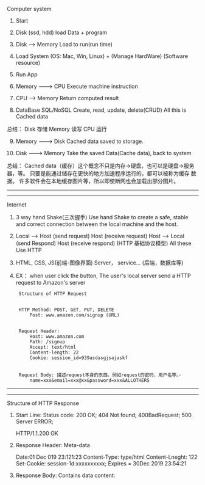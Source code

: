  
 Computer system


1. Start


2. Disk (ssd, hdd)
    load Data + program


3. Disk --> Memory
    Load to run(run time)


4. Load System (OS: Mac, Win, Linux) + (Manage HardWare) (Software resource)


5. Run App


6. Memory ---> CPU
    Execute machine instruction  


7. CPU --> Memory
    Return computed result


8. DataBase SQL/NoSQL
    Create, read, update, delete(CRUD)
        All this is Cached data


总结： Disk 存储  Memory 读写 CPU 运行


9. Memory ---> Disk
    Cached data saved to storage.


10. Disk ---> Memory
    Take the saved Data(Cache data), back to system


总结： Cached data（缓存）这个概念不只是内存->硬盘，也可以是硬盘->服务器，等。
        只要是能通过储存在更快的地方加速程序运行的，都可以被称为缓存 数据。
        许多软件会在本地缓存图片等，所以即使断网也会加载出部分图片。
   
---------------------------------------------------------------------------
---------------------------------------------------------------------------
Internet


1. 3 way hand Shake(三次握手)
    Use hand Shake to create a safe, stable and correct connection between the local machine and the host.


2. Local --> Host (send request)
    Host (receive request)
    Host --> Local (send Respond)
    Host (receive respond)
    (HTTP 基础协议模型)
    All these Use HTTP


3. HTML, CSS, JS(前端-图像界面)
    Server， service... (后端，数据库等)


4. EX：
    when user click the button,
    The user's local server send a HTTP request to Amazon's server


        Structure of HTTP Request


        HTTP Method: POST, GET, PUT, DELETE
            Post: www.amazon.com/signup (URL)


        Request Header:
            Host: www.amazon.com
            Path: /signup
            Accept: text/html
            Content-length: 22
            Cookie: session_id=939asdasgjsajaskf


        Request Body: 描述request本身的东西。例如request的密码，用户名等。·
            name=xxx&email=xxx@xx&password=xxx&ALLOTHERS


-------------------------------------------------------------------------
-------------------------------------------------------------------------
Structure of HTTP Response
1. Start Line:
    Status code:
    200 OK; 404 Not found; 400BadRequest; 500 Server ERROR;


    HTTP/1.1.200 OK


2. Response Header: Meta-data


    Date:01 Dec 019 23:121:23
    Content-Type: type/html
    Content-Lneght: 122
    Set-Cookie: session-1d:xxxxxxxxxx; Expires = 30Dec 2019 23:54:21


3.  Response Body:
    Contains data content:


    <html>
    <Head>
        <title>xxxx<title>
    </head>
    <body>
            XXXXXXXXXXXXXXXXXXX
        XXXXXXXXX.
    </body>
    </html>


-------------------------------------------------------------------------
-------------------------------------------------------------------------


Homework:


Local Client Machine:
        本地browser
Amazon Server:
    Java APP of E-Commerce port：80 （运行中）




1. Browser port: 123 ---> Send HTTP Request: Get www.amazon.com:80/ HTTP/1/1 ---> Amazon Server
    打开Amazon.com(发送 GET 请求) 读取amazon 首页的内容 ---> 获得 Amazon Server 的response  
        HTTP请求会转换：
                HTTP 请求会变成 TCP 的数据包（01010011的形式）
                TCP数据包通过IP找到amazon服务器对应的ip地址
                    所有的上述数据都是通过NetWOrking 物理的方式进行传递
                具体步骤就是 HTTP-> TCP -> IP-> Networking -> IP -> TCP -> HTTP 复原
       
        Amazon服务器的 E-Commerce 是运行的 HTTP， 所以上述通过networking 之后需要转换回http
        处理完HTTP之后 会返回Response(HTTP) 返回过程和上述发送一样


        Local Browser 收到 Response 之后会 render HTTP to 人可以看懂的画面(Graph User Interface)
             
    前端编程语言：
        HTML 负责 具体 content：文字 图片 等
        CSS 负责style： 文字字体，大小 格式
        JavaScript： Action、 FUnction： 例如 弹出动作 控制动画


----------------------------------------------------------------------------
----------------------------------------------------------------------------
What is JSON:
    JavaScript Object Notation
        JSON 是一种数据格式（文本格式） 用于存储和传输数据
        是name value pair 或 key value pair
            EX：
                {
                id: 01,
                name: ryan,
                age: 20,
                }


                {
                id: 02,
                name: gin,
                age: 25,
                }
                total: 2
        Data is separated by commas
        所有名字都要有 “”；
------------------------------------------------------------------------------------
------------------------------------------------------------------------------------


API Application programming interface
    API of a system is a set of Rules that define operation on data of that system
        需要一个系统（通常是网站）              CRUD 操作（对系统数据）
   
    Developers build the system, and also build API for user to use/call without knowing internal details.


    API usually follow standard or style for user friendly/ better communication.
            FOCUS ON REST-Ful API
                要学会读写：
                    都懂别人的api
                    写自己使用的api


                要看 Responds Code， 不同含义
                如果自己开发app，需要调取（如 yelp的酒店数据） 就要使用yelp的api
                通过call yelp的api， 可以在自己的app上调取数据或软件


                API 无处不在。
                以上的例子都是Rest api


        1. REST 是一种标准
            是一种风格 designing for web/HTTP service
       
        2. USE proper HTTP methods for CRUD purpose on the data of the service


        3. Data 是以 JSON的format 表达和传输（JSON是主流， 但是有别的方式）


        4. 如果返回的是大量的数据， 可以use query string parameter after URL filter results。
            假设USER-1 有10000条返回的数据， 可以只拿其中几条。




------------------------------------------------------------------------------------------------
------------------------------------------------------------------------------------------------
##     JAVA


        Java --> 第三方工具(tomcat， maven)等 ----> 诞生了Spring Core -----> spring 子框架 (Spring MVC， Spring DATA， Spring security， many others.....) ------> Spring Boot-----> Spring cloud
                                                        Conatiner， Bean， Context for loC、 Dependcy Injection                          Easy to create stand-alone project.   Framework to build Microservice based on Spring boot


        Spring概括：
            Spring is a java framework for building application with POJO Using DI/IOC container
                FrameWOrk: a collection of pre-written code where to add your own code to build application.
                    使用别人写好的模板，我们再加入自己的代码。 使用的是别人的框架，所以要follow 规定


                POJO： Plain Old Java Object 每天写的code， Nothing special。 不需要使用别的语言。


                DI/IOC
                Dependency Injection/ Inversion of control（非常抽象）


        MVC Design pattern： Model view controller
            用户看的到的就是前端
            用户看不到的就是后端


            MVC： 设计一个web的后端


            三个OBjective层次：
                Client ----> Controller
                    Request: Get/users/1
                        用户向controller 发出一个request， 由controller 接住
                Controller ----> Model
                    Access/ modify（CALl）调用
                        Controller回去call model层
                    Model 分为两层
                        DVO： Data value Object/ Domain / 代表数据的value 例如： User
                        DAO： Data Access Object / UserDao/ DAO 用于管理DVO的数据


                    Model层的DAO 回去call -----> database的数据
                    Database 数据库返回数据
                Model ----> 数据返回给 controller（从database 提取出来的）
                controller 再把数据传给前端的View层
                View 层再把数据返回给 Client


----------------------------------------------------------------------------------------
----------------------------------------------------------------------------------------
            MongoDB:
                JSON-like Document DB with JSON-like Query
                    MongoDB is a source-available cross-platform document-oriented database program
                    Classified as a NoSQL database program, MongoDB uses JSON-like documents with optional schemas
                    用mongo 存Non critical data
           
            SQL database: JSON  vs NONE SQL database: MongoDB
                Mongo support unstructured data // SQL does not support that.
            MongoDB里可以修改某一个doc里面的某一项数据，可以在一个doc里添加新的条件（在sql里无法实现）


            BSON:
                It is a binary encoded of JSON-Like Doc, that mango DB uses when storing documents in collections.
                It add support for data types like Data nad binary that aren't supported in JSON.


            Sharding:
                splotes large dataset into smaller data set.
                    当数据过大，  需要确保稳定性时，使用多台服务器存储数据，使用sharding可以分流数据
                    mongoDB 对sharding 使用更加方便


----------------------------------------------------------------------------------------
----------------------------------------------------------------------------------------

Microservice of Data pipline system
    A microservice pipeline uses a microservice origin to listen for or read JSON-formatted requests.
        In the pipeline, you can use any available processor to transform and route the records as needed. 
        You can also use destinations and executors to write data and execute additional actions as needed.
        Then, use one or more microservice destinations to send responses back to the origin and write the records to a destination system if necessary.
        The origin then transmits JSON-formatted responses back to the origin system.

        EX:
            you might use the WebSocket Server origin to listen at a WebSocket endpoint and process all authorized requests.
            In the pipeline, you use stages to process the data and route records to different destinations based on whether the record is considered a success record or bad request record
            You use two Send Response to Origin destinations to return different responses, 200 for OK and 400 for Bad Request.
            The origin then passes the records with the responses back to the WebSocket endpoint.

            Microservice origins listen for or read JSON-formatted requests. They also send responses from microservice destinations back to the origin system.

                use the following origins in microservice pipelines:
                    REST Service origin - Listens on an HTTP endpoint, parses the contents of all authorized requests, and sends responses back to the originating REST API. Creates multiple threads to enable parallel processing in a    multithreaded pipeline.

                    WebSocket Client origin - Reads data from a WebSocket server endpoint. Can send responses back to the origin system as part of a microservice pipeline.
                    
                    WebSocket Server origin - Listens on a WebSocket endpoint and processes the contents of all authorized WebSocket client requests. Creates multiple threads to enable parallel processing in a multithreaded pipeline. 
                    
                    Can send responses back to the origin system as part of a microservice pipeline.


    WebSocket 
        websocket is a computer communication standard protocol, provding full deplex communication channel ocer a single TCP connection
        Since communication is 2-way, so server can initiate and push real time data to client side.

        HTTP:
            Client --> request --> Server
            Server --> respond --> Client

        WebSocket:
            Client --> handshake --> Server
            Server --> Acknowledgement --> client

            Client <----- Bi directional messages------> Server

            Client <-- end connection --> Server













